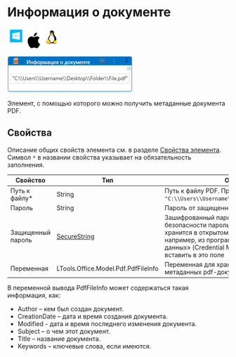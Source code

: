 # Информация о документе

![](../../../resources/activities/basic/pdf/image-100-1-1-1-1-1-1-1-2-41.png)

![](../../../resources/activities/basic/pdf/get-pdf-file-info.png)

Элемент, с помощью которого можно получить метаданные документа PDF.

## Свойства

Описание общих свойств элемента см. в разделе [Свойства элемента](https://docs.primo-rpa.ru/primo-rpa/primo-studio/process/elements#svoistva-elementa).\
Символ `*` в названии свойства указывает на обязательность заполнения.

| Свойство       | Тип                          | Описание                                   |
| -------------- | ---------------------------- | ------------------------------------------ |
| Путь к файлу\* | String                       | Путь к файлу PDF. Пример: `"C:\\Users\\Username\\Desktop\\Folder\\File.pdf"` |
| Пароль         | String                       | Пароль от защищенного документа PDF        |
| Защищенный пароль | [SecureString](https://learn.microsoft.com/ru-ru/dotnet/api/system.security.securestring?view=net-8.0) | Зашифрованный пароль документа. В целях безопасности пароль в формате SecureString не хранится в открытом виде. Получить его можно, например, из программы «Диспетчер учетных данных» (Credential Manager), после чего вставить в это поле           |
| Переменная     | LTools.Office.Model.Pdf.PdfFileInfo | Переменная для хранения полученных метаданных pdf-документа   |

В переменной вывода PdfFileInfo может содержаться такая информация, как: 
* Author – кем был создан документ.
* CreationDate – дата и время создания документа.
* Modified - дата и время последнего изменения документа. 
* Subject – о чем этот документ. 
* Title – название документа.
* Keywords – ключевые слова, если имеются. 

